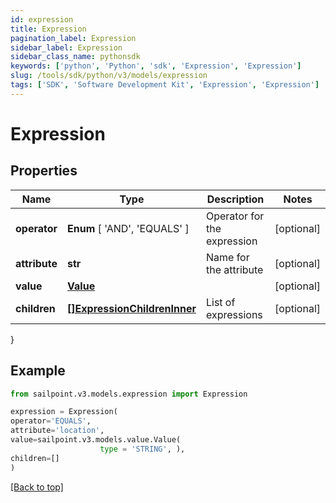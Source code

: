 ```yaml
---
id: expression
title: Expression
pagination_label: Expression
sidebar_label: Expression
sidebar_class_name: pythonsdk
keywords: ['python', 'Python', 'sdk', 'Expression', 'Expression'] 
slug: /tools/sdk/python/v3/models/expression
tags: ['SDK', 'Software Development Kit', 'Expression', 'Expression']
---
```


# Expression


## Properties

Name | Type | Description | Notes
------------ | ------------- | ------------- | -------------
**operator** |  **Enum** [  'AND',    'EQUALS' ] | Operator for the expression | [optional] 
**attribute** | **str** | Name for the attribute | [optional] 
**value** | [**Value**](value) |  | [optional] 
**children** | [**[]ExpressionChildrenInner**](expression-children-inner) | List of expressions | [optional] 
}

## Example

```python
from sailpoint.v3.models.expression import Expression

expression = Expression(
operator='EQUALS',
attribute='location',
value=sailpoint.v3.models.value.Value(
                    type = 'STRING', ),
children=[]
)

```
[[Back to top]](#) 

